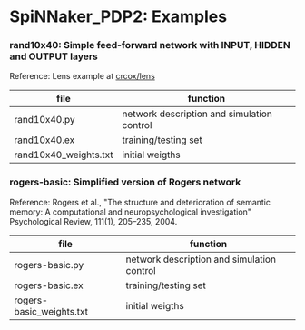 SpiNNaker_PDP2: Examples
========================

### rand10x40: Simple feed-forward network with INPUT, HIDDEN and OUTPUT layers

Reference: Lens example at [crcox/lens](https://github.com/crcox/lens/blob/master/Examples/rand10x40.in)

file                     | function
-------------------------|-------------------------------------------
rand10x40.py             | network description and simulation control
rand10x40.ex             | training/testing set
rand10x40_weights.txt    | initial weigths


### rogers-basic: Simplified version of Rogers network

Reference: Rogers et al., "The structure and deterioration of semantic
memory: A computational and neuropsychological investigation"
Psychological Review, 111(1), 205–235, 2004.

file                     | function
-------------------------|-------------------------------------------
rogers-basic.py          | network description and simulation control
rogers-basic.ex          | training/testing set
rogers-basic_weights.txt | initial weigths
